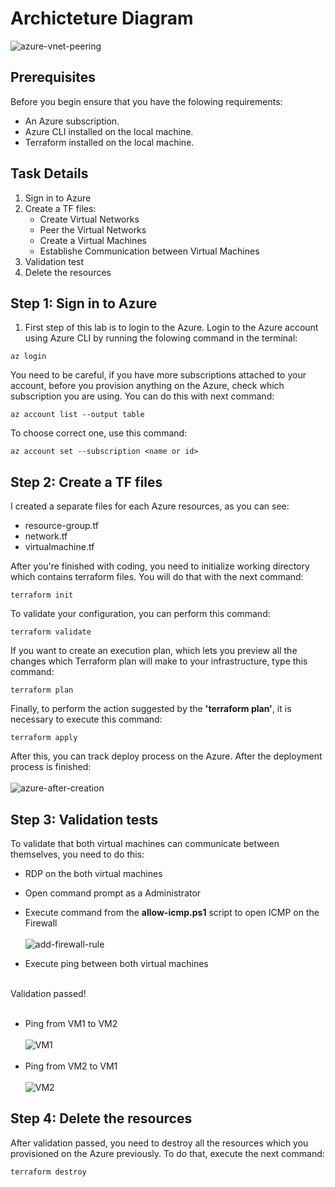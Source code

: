 # Archicteture Diagram

![azure-vnet-peering](https://github.com/alentoholj/Terraform-Azure/assets/82238804/7061d950-8d8e-4c28-b533-20bda8051ecd)



## Prerequisites
Before you begin ensure that you have the folowing requirements:

- An Azure subscription.
- Azure CLI installed on the local machine.
- Terraform installed on the local machine.

## Task Details

1. Sign in to Azure
2. Create a TF files:
    - Create Virtual Networks
    - Peer the Virtual Networks
    - Create a Virtual Machines
    - Establishe Communication between Virtual Machines
3. Validation test
4. Delete the resources

## Step 1: Sign in to Azure

1. First step of this lab is to login to the Azure. Login to the Azure account using Azure CLI by running the folowing command in the terminal:

```
az login
```
You need to be careful, if you have more subscriptions attached to your account, before you provision anything on the Azure, check which subscription you are using. You can do this with next command:

```
az account list --output table
```

To choose correct one, use this command:

```
az account set --subscription <name or id>
```

## Step 2: Create a TF files

I created a separate files for each Azure resources, as you can see:
- resource-group.tf
- network.tf
- virtualmachine.tf

After you're finished with coding, you need to initialize working directory which contains terraform files. You will do that with the next command:

```
terraform init
```

To validate your configuration, you can perform this command:
```
terraform validate
```

If you want to create an execution plan, which lets you preview all the changes which Terraform plan will make to your infrastructure, type this command:

```
terraform plan
```

Finally, to perform the action suggested by the **'terraform plan'**, it is necessary to execute this command:
```
terraform apply
```
After this, you can track deploy process on the Azure. After the deployment process is finished:
<br></br>
![azure-after-creation](https://github.com/alentoholj/Terraform-Azure/assets/82238804/20fbf2aa-632d-481f-b745-7bde176eb344)

## Step 3: Validation tests
To validate that both virtual machines can communicate between themselves, you need to do this:
- RDP on the both virtual machines
- Open command prompt as a Administrator
- Execute command from the **allow-icmp.ps1** script to open ICMP on the Firewall
<br></br>
  ![add-firewall-rule](https://github.com/alentoholj/Terraform-Azure/assets/82238804/63d8fe07-9d60-4368-b450-2c8d7d849a22)

- Execute ping between both virtual machines
<br></br>

Validation passed!
<br></br>
- Ping from VM1 to VM2
<br></br>
![VM1](https://github.com/alentoholj/Terraform-Azure/assets/82238804/9aa0feed-4847-4179-bcd5-e618907fbfff)
<br></br>
- Ping from VM2 to VM1
<br></br>
![VM2](https://github.com/alentoholj/Terraform-Azure/assets/82238804/7f3a7098-1873-49e2-8007-c8c2fe214f64)

## Step 4: Delete the resources
After validation passed, you need to destroy all the resources which you provisioned on the Azure previously. To do that, execute the next command:
```
terraform destroy
```
